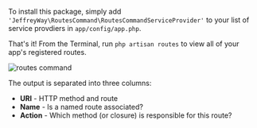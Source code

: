 To install this package, simply add `'JeffreyWay\RoutesCommand\RoutesCommandServiceProvider'` to your list of service provdiers in `app/config/app.php`.

That's it! From the Terminal, run `php artisan routes` to view all of your app's registered routes.

![routes command](https://github.com/bencorlett/Laravel-Routes-Command/blob/master/img/routes.png)

The output is separated into three columns:

- __URI__ - HTTP method and route
- __Name__ - Is a named route associated?
- __Action__ - Which method (or closure) is responsible for this route?
